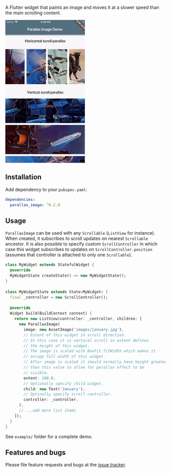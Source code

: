 A Flutter widget that paints an image and moves it at a slower speed than the 
main scrolling content.

![demo.gif](demo.gif)

## Installation

Add dependency to your `pubspec.yaml`:

```yaml
dependencies:
  parallax_image: ^0.2.0
```

## Usage

`ParallaxImage` can be used with any `Scrollable` (`ListView` for instance).
When created, it subscribes to scroll updates on nearest `Scrollable` ancestor.
It is also possible to specify custom `ScrollController` in which case this
widget subscribes to updates on `ScrollController.position` (assumes that
controller is attached to only one `Scrollable`).

```dart
class MyWidget extends StatefulWidget {
  @override
  MyWidgetState createState() => new MyWidgetState();
}

class MyWidgetState extends State<MyWidget> {
  final _controller = new ScrollController();

  @override
  Widget build(BuildContext context) {
    return new ListView(controller: _controller, children: [
      new ParallaxImage(
        image: new AssetImage('images/january.jpg'),
        // Extent of this widget in scroll direction.
        // In this case it is vertical scroll so extent defines
        // the height of this widget.
        // The image is scaled with BoxFit.fitWidth which makes it
        // occupy full width of this widget.
        // After image is scaled it should normally have height greater
        // than this value to allow for parallax effect to be
        // visible.
        extent: 100.0,
        // Optionally specify child widget.
        child: new Text('January'),
        // Optinally specify scroll controller.
        controller: _controller,
      ),
      // ...add more list items
    ]);
  }
}
```

See `example/` folder for a complete demo.

## Features and bugs

Please file feature requests and bugs at the [issue tracker][issue_tracker].

[issue_tracker]: https://github.com/pulyaevskiy/parallax-image/issues
